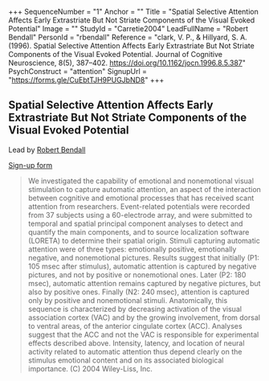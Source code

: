 +++
SequenceNumber = "1"
Anchor = ""
Title = "Spatial Selective Attention Affects Early Extrastriate But Not Striate Components of the Visual Evoked Potential"
Image = ""
StudyId = "Carretie2004"
LeadFullName = "Robert Bendall"
PersonId = "rbendall"
Reference = "clark, V. P., & Hillyard, S. A. (1996). Spatial Selective Attention Affects Early Extrastriate But Not Striate Components of the Visual Evoked Potential. Journal of Cognitive Neuroscience, 8(5), 387–402. https://doi.org/10.1162/jocn.1996.8.5.387"
PsychConstruct = "attention"
SignupUrl = "https://forms.gle/CuEbtTJH9PUGJbND8"
+++


## <a name="Carretie2004"> Spatial Selective Attention Affects Early Extrastriate But Not Striate Components of the Visual Evoked Potential


Lead by [Robert Bendall](/people/#rbendall)

[Sign-up form](https://forms.gle/CuEbtTJH9PUGJbND8)


> We investigated the capability of emotional and nonemotional visual stimulation to capture automatic attention, an aspect of the interaction between cognitive and emotional processes that has received scant attention from researchers. Event-related potentials were recorded from 37 subjects using a 60-electrode array, and were submitted to temporal and spatial principal component analyses to detect and quantify the main components, and to source localization software (LORETA) to determine their spatial origin. Stimuli capturing automatic attention were of three types: emotionally positive, emotionally negative, and nonemotional pictures. Results suggest that initially (P1: 105 msec after stimulus), automatic attention is captured by negative pictures, and not by positive or nonemotional ones. Later (P2: 180 msec), automatic attention remains captured by negative pictures, but also by positive ones. Finally (N2: 240 msec), attention is captured only by positive and nonemotional stimuli. Anatomically, this sequence is characterized by decreasing activation of the visual association cortex (VAC) and by the growing involvement, from dorsal to ventral areas, of the anterior cingulate cortex (ACC). Analyses suggest that the ACC and not the VAC is responsible for experimental effects described above. Intensity, latency, and location of neural activity related to automatic attention thus depend clearly on the stimulus emotional content and on its associated biological importance. (C) 2004 Wiley-Liss, Inc.